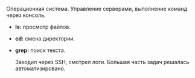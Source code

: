 Операционная система. Управление серверами, выполнение команд через консоль.

- **ls:** просмотр файлов.
- **cd:** смена директории.
- **grep:** поиск текста.  
    
    Заходил через SSH, смотрел логи. Большая часть задач решалась автоматизировано.